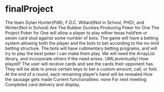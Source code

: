 # finalProject

 The team
Dylan Hunter(Pd6),
F.D.C. Willard(Not in School, PHD), and
Winter(Not in School)
Are The Rubber Duckies
Producing Poker for One
 The Project
Poker for One will allow a player to play either texas hold’em or seven card stud against some number of bots. The game will have a betting system allowing both the player and the bots to bet according to the no-limit betting structure. The bots will have rudimentary betting programs, and will try to play the best poker I can make them play. We will need the ArrayList library, and  incorporate others if the need arises.
 UML(eventually)
 How played?
The user will receive cards and see the cards their opponent has. They will be able to press certain keys to bet a custom amount, call, or fold. At the end of a round, each remaining player’s hand will be revealed
How the sausage gets made
Current functionalities: none
For next meeting: Completed card delivery and display, 

